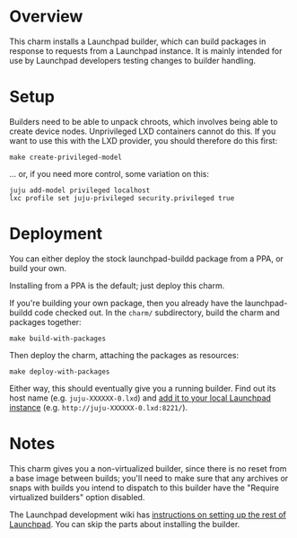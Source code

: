 # Overview

This charm installs a Launchpad builder, which can build packages in
response to requests from a Launchpad instance.  It is mainly intended for
use by Launchpad developers testing changes to builder handling.

# Setup

Builders need to be able to unpack chroots, which involves being able to
create device nodes.  Unprivileged LXD containers cannot do this.  If you
want to use this with the LXD provider, you should therefore do this first:

```
make create-privileged-model
```

... or, if you need more control, some variation on this:

```
juju add-model privileged localhost
lxc profile set juju-privileged security.privileged true
```

# Deployment

You can either deploy the stock launchpad-buildd package from a PPA, or
build your own.

Installing from a PPA is the default; just deploy this charm.

If you're building your own package, then you already have the
launchpad-buildd code checked out.  In the `charm/` subdirectory, build the
charm and packages together:

```
make build-with-packages
```

Then deploy the charm, attaching the packages as resources:

```
make deploy-with-packages
```

Either way, this should eventually give you a running builder.  Find out its
host name (e.g. `juju-XXXXXX-0.lxd`) and [add it to your local Launchpad
instance](https://launchpad.dev/builders/+new) (e.g.
`http://juju-XXXXXX-0.lxd:8221/`).

# Notes

This charm gives you a non-virtualized builder, since there is no reset from
a base image between builds; you'll need to make sure that any archives or
snaps with builds you intend to dispatch to this builder have the "Require
virtualized builders" option disabled.

The Launchpad development wiki has [instructions on setting up the rest of
Launchpad](https://dev.launchpad.net/Soyuz/HowToUseSoyuzLocally).  You can
skip the parts about installing the builder.
